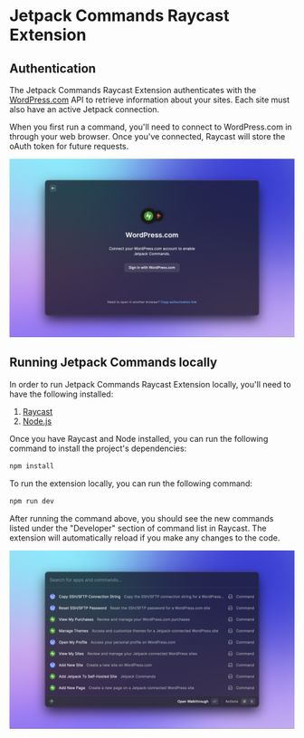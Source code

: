 # Jetpack Commands Raycast Extension

## Authentication

The Jetpack Commands Raycast Extension authenticates with the [WordPress.com](https://wordpress.com) API to retrieve information about your sites. Each site must also have an active Jetpack connection.

When you first run a command, you'll need to connect to WordPress.com in through your web browser. Once you've connected, Raycast will store the oAuth token for future requests.

![Jetpack Commands OAuth Screenshot](media/jetpack-commands-wordpress-com-oauth.png)

## Running Jetpack Commands locally

In order to run Jetpack Commands Raycast Extension locally, you'll need to have the following installed:

1. [Raycast](https://raycast.com/)
2. [Node.js](https://nodejs.org/)

Once you have Raycast and Node installed, you can run the following command to install the project's dependencies:

```bash
npm install
```

To run the extension locally, you can run the following command:

```bash
npm run dev
```

After running the command above, you should see the new commands listed under the "Developer" section of command list in Raycast.
The extension will automatically reload if you make any changes to the code.

![Jetpack Commands Screenshot](media/jetpack-commands-list-of-commands.png)
